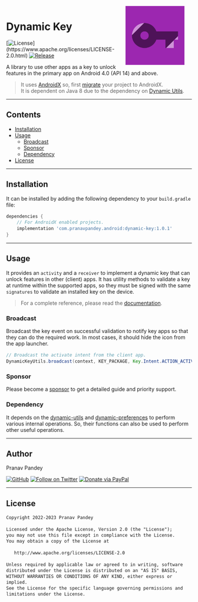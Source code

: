 <img src="./graphics/icon.png" width="160" height="160" align="right" hspace="20">

# Dynamic Key

[![License](https://img.shields.io/badge/license-Apache%202-4EB1BA.svg?)](https://www.apache.org/licenses/LICENSE-2.0.html)
[![Release](https://img.shields.io/maven-central/v/com.pranavpandey.android/dynamic-key)](https://search.maven.org/artifact/com.pranavpandey.android/dynamic-key)

A library to use other apps as a key to unlock features in the primary app on Android 
4.0 (API 14) and above.

> It uses [AndroidX][androidx] so, first [migrate][androidx-migrate] your project to AndroidX.
<br/>It is dependent on Java 8 due to the dependency on [Dynamic Utils][dynamic-utils].

---

## Contents

- [Installation](#installation)
- [Usage](#usage)
    - [Broadcast](#broadcast)
    - [Sponsor](#sponsor)
    - [Dependency](#dependency)
- [License](#license)

---

## Installation

It can be installed by adding the following dependency to your `build.gradle` file:

```groovy
dependencies {
    // For AndroidX enabled projects.
    implementation 'com.pranavpandey.android:dynamic-key:1.0.1'
}
```

---

## Usage

It provides an `activity` and a `receiver` to implement a dynamic key that can unlock features
in other (client) apps. It has utility methods to validate a key at runtime within the supported 
apps, so they must be signed with the same `signatures` to validate an installed key on the device.

> For a complete reference, please read the [documentation][documentation].

### Broadcast

Broadcast the key event on successful validation to notify key apps so that they can do
the required work. In most cases, it should hide the icon from the app launcher.

```java
// Broadcast the activate intent from the client app.
DynamicKeyUtils.broadcast(context, KEY_PACKAGE, Key.Intent.ACTION_ACTIVATE);
```

### Sponsor

Please become a [sponsor][sponsor] to get a detailed guide and priority support.

### Dependency

It depends on the [dynamic-utils][dynamic-utils] and [dynamic-preferences][dynamic-preferences]
to perform various internal operations. So, their functions can also be used to perform other
useful operations.

---

## Author

Pranav Pandey

[![GitHub](https://img.shields.io/github/followers/pranavpandey?label=GitHub&style=social)](https://github.com/pranavpandey)
[![Follow on Twitter](https://img.shields.io/twitter/follow/pranavpandeydev?label=Follow&style=social)](https://twitter.com/intent/follow?screen_name=pranavpandeydev)
[![Donate via PayPal](https://img.shields.io/static/v1?label=Donate&message=PayPal&color=blue)](https://paypal.me/pranavpandeydev)

---

## License

    Copyright 2022-2023 Pranav Pandey

    Licensed under the Apache License, Version 2.0 (the "License");
    you may not use this file except in compliance with the License.
    You may obtain a copy of the License at

       http://www.apache.org/licenses/LICENSE-2.0

    Unless required by applicable law or agreed to in writing, software
    distributed under the License is distributed on an "AS IS" BASIS,
    WITHOUT WARRANTIES OR CONDITIONS OF ANY KIND, either express or implied.
    See the License for the specific language governing permissions and
    limitations under the License.


[androidx]: https://developer.android.com/jetpack/androidx
[androidx-migrate]: https://developer.android.com/jetpack/androidx/migrate
[documentation]: https://pranavpandey.github.io/dynamic-key
[sponsor]: https://github.com/sponsors/pranavpandey
[dynamic-utils]: https://github.com/pranavpandey/dynamic-utils
[dynamic-preferences]: https://github.com/pranavpandey/dynamic-preferences
